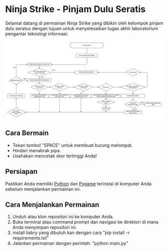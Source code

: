 # Ninja Strike - Pinjam Dulu Seratis

Selamat datang di permainan Ninja Strike yang dibikin oleh kelompok pinjam dulu seratus dengan tujuan untuk menyelesaikan tugas akhir laboratorium pengantar teknologi informasi.

![Flowchart GamePlay NinjaStrike](./flowchart/Level%20Function%20Flowchart.png)

## Cara Bermain
- Tekan tombol "SPACE" untuk membuat burung melompat.
- Hindari menabrak pipa.
- Usahakan mencetak skor tertinggi Anda!

## Persiapan
Pastikan Anda memiliki [Python](https://www.python.org/downloads/) dan [Pygame](https://www.pygame.org/download.shtml) terinstal di komputer Anda sebelum menjalankan permainan ini.

## Cara Menjalankan Permainan
1. Unduh atau klon repositori ini ke komputer Anda.
2. Buka terminal atau command prompt dan navigasi ke direktori di mana Anda menyimpan repositori ini.
3. install liabry yang dibutuh kan dengan cara "pip install -r requirements.txt"
3. Jalankan permainan dengan perintah: "python main.py"

